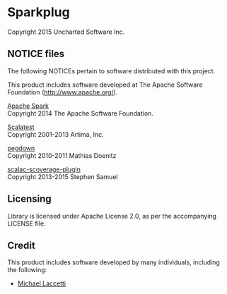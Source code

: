 # Sparkplug
Copyright 2015 Uncharted Software Inc.

## NOTICE files

The following NOTICEs pertain to software distributed with this project.

This product includes software developed at
The Apache Software Foundation (http://www.apache.org/).

[Apache Spark](https://github.com/apache/spark)<br/>
Copyright 2014 The Apache Software Foundation.

[Scalatest](https://github.com/scalatest/scalatest)<br/>
Copyright 2001-2013 Artima, Inc.

[pegdown](https://github.com/sirthias/pegdown)<br/>
Copyright 2010-2011 Mathias Doenitz

[scalac-scoverage-plugin](https://github.com/scoverage/scalac-scoverage-plugin)<br/>
Copyright 2013-2015 Stephen Samuel

## Licensing

Library is licensed under Apache License 2.0, as per the accompanying LICENSE file.

## Credit

This product includes software developed by many individuals,
including the following:

- [Michael Laccetti](https://github.com/mlaccetti)
